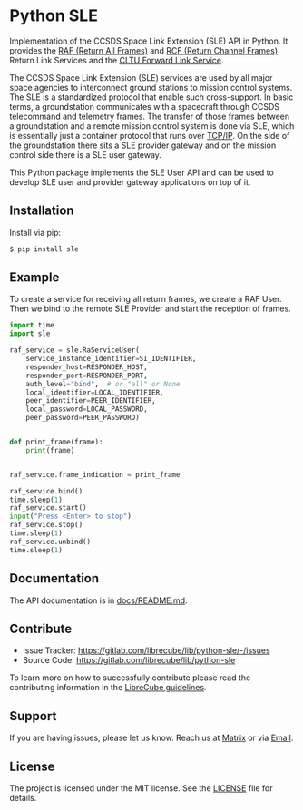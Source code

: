 # Python SLE

Implementation of the CCSDS Space Link Extension (SLE) API in Python. It
provides the [RAF (Return All Frames)](docs/911x1b4.pdf) and
[RCF (Return Channel Frames)](docs/911x2b3.pdf) Return Link Services and the
[CLTU Forward Link Service](docs/912x1b4.pdf).

The CCSDS Space Link Extension (SLE) services are used by all major space
agencies to interconnect ground stations to mission control systems. The
SLE is a standardized protocol that enable such cross-support. In basic terms,
a groundstation communicates with a spacecraft through CCSDS telecommand and
telemetry frames. The transfer of those frames between a groundstation and
a remote mission control system is done via SLE, which is essentially just a
container protocol that runs over [TCP/IP](docs/913x1b2.pdf).
On the side of the groundstation there sits a SLE provider gateway and on
the mission control side there is a SLE user gateway.

This Python package implements the SLE User API and can be used to develop
SLE user and provider gateway applications on top of it.

## Installation

Install via pip:

```bash
$ pip install sle
```

## Example

To create a service for receiving all return frames, we create a RAF User.
Then we bind to the remote SLE Provider and start the reception of frames.

```python
import time
import sle

raf_service = sle.RaServiceUser(
    service_instance_identifier=SI_IDENTIFIER,
    responder_host=RESPONDER_HOST,
    responder_port=RESPONDER_PORT,
    auth_level="bind",  # or "all" or None
    local_identifier=LOCAL_IDENTIFIER,
    peer_identifier=PEER_IDENTIFIER,
    local_password=LOCAL_PASSWORD,
    peer_password=PEER_PASSWORD)


def print_frame(frame):
    print(frame)


raf_service.frame_indication = print_frame

raf_service.bind()
time.sleep(1)
raf_service.start()
input("Press <Enter> to stop")
raf_service.stop()
time.sleep(1)
raf_service.unbind()
time.sleep(1)

```

## Documentation

The API documentation is in [docs/README.md](docs/README.md).

## Contribute

- Issue Tracker: https://gitlab.com/librecube/lib/python-sle/-/issues
- Source Code: https://gitlab.com/librecube/lib/python-sle

To learn more on how to successfully contribute please read the contributing
information in the [LibreCube guidelines](https://gitlab.com/librecube/org/guidelines).

## Support

If you are having issues, please let us know. Reach us at
[Matrix](https://app.element.io/#/room/#librecube.org:matrix.org)
or via [Email](mailto:info@librecube.org).

## License

The project is licensed under the MIT license. See the [LICENSE](./LICENSE.txt) file for details.
